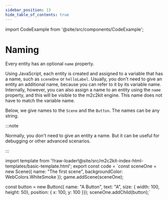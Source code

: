 ```yaml
---
sidebar_position: 13
hide_table_of_contents: true
---
```


import CodeExample from '@site/src/components/CodeExample';

# Naming

Every entity has an optional `name` property.

Using JavaScript, each entity is created and assigned to a variable that has a name, such as `sceneOne` or `helloLabel`. Usually, you don't need to give an entity an additional name, because you can refer to it by its variable name. Internally, however, you can also assign a name to an entity using the `name` property, and this will be visible to the m2c2kit engine. This name does not have to match the variable name.

Below, we give names to the `Scene` and the `Button`. The names can be any string.

:::note

Normally, you don't need to give an entity a name. But it can be useful for debugging or other advanced scenarios.

:::

import template from '!!raw-loader!@site/src/m2c2kit-index-html-templates/basic-template.html';
export const code = `const sceneOne = new Scene({
    name: "The first scene",
    backgroundColor: WebColors.WhiteSmoke });
game.addScene(sceneOne);
 
const button = new Button({
    name: "A Button",
    text: "A",
    size: { width: 100, height: 50},
    position: { x: 100, y: 100 }});
sceneOne.addChild(button);`

<CodeExample code={code} template={template}/>
